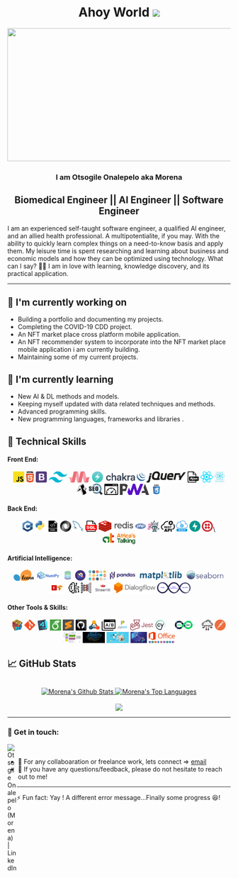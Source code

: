 <h1 align="center">Ahoy World <img src="https://media.giphy.com/media/hvRJCLFzcasrR4ia7z/giphy.gif" width="40"></h1>

<p align="center"><img src="https://media.giphy.com/media/dWesBcTLavkZuG35MI/giphy.gif" width="600" height="300"  /></p>

<h3 align="center">
   I am <strong>Otsogile Onalepelo aka Morena</strong>
  <!--<img src="https://media.giphy.com/media/hvRJCLFzcasrR4ia7z/giphy.gif" width="1px">-->
</h3>

<h2 align="center">
    Biomedical Engineer || AI Engineer || Software Engineer
</h2> 

I am an experienced self-taught software engineer, a qualified AI engineer, and an allied health professional. A multipotentialite, if you may. With the ability to quickly learn complex things on a need-to-know basis and apply them. My leisure time is spent researching and learning about business and economic models and how they can be optimized using technology. What can I say? 🤷‍♂️ I am in love with learning, knowledge discovery, and its practical application.

<hr>

## 🔭 I'm currently working on
- Building a portfolio and documenting my projects.
- Completing the COVID-19 CDD project.
- An NFT market place cross platform mobile application.
- An NFT recommender system to incorporate into the NFT market place mobile application i am currently building.
- Maintaining some of my current projects.

## 🌱 I'm currently learning
- New AI & DL methods and models.
- Keeping myself updated with data related techniques and methods.
- Advanced programming skills.
- New programming languages, frameworks and libraries .

## 💼 Technical Skills

#### Front End:
<p align="center">
  <code><img title="Javascript" height="25" src="images/javascript.svg"></code>
  <code><img title="HTML5" height="25" src="images/html5.svg"></code>
  <code><img title="Bootstrap" height="25" src="images/bootstrap-4.svg"></code>
  <code><img title="Tailwind CSS" height="25" src="images/tailwind-css.svg"></code>
  <code><img title="Materialize CSS" height="25" src="images/materialize-css.png"></code>
  <code><img title="Chakra UI" height="25" src="images/chakra-ui.png"></code>
  <code><img title="jQuery" height="25" src="images/jquery-1.svg"></code>
  <code><img title="Ajax" height="25" src="images/ajax.svg"></code>
  <code><img title="React" height="25" src="images/react-js.svg"></code>
  <code><img title="React Native" height="25" src="images/react-native.png"></code>
  <code><img title="Expo" height="25" src="images/expo-svgrepo-com.svg"></code>
  <code><img title="SEO" height="25" src="images/seo.svg"></code>
  <code><img title="WPO" height="25" src="images/web-page-load-time.svg"></code>
  <code><img title="PWA" height="25" src="images/pwa.svg"></code>
  <code><img title="CSS" height="25" src="images/css.svg"></code>
</p>

#### Back End:
<p align="center">
   <code><img title="C++" height="25" src="images/cpp.svg"></code>
   <code><img title="Python" height="25" src="images/python-original.svg"></code>
   <code><img title="XML" height="25" src="images/xml-svgrepo-com.svg"></code>
   <code><img title="JSON" height="25" src="images/json.svg"></code>
   <code><img title="MySQL" height="25" src="images/mysql.svg"></code>
   <code><img title="SQL" height="25" src="images/sql.svg"></code>
   <code><img title="Redis" height="25" src="images/redis.svg"></code>
   <code><img title="PHP" height="25" src="images/php.svg"></code>
   <code><img title="Botman" height="25" src="images/botman.png"></code>
   <code><img title="Rest API" height="25" src="images/rest-api.svg"></code>
   <code><img title="Soap API" height="25" src="images/soap-api.png"></code>
   <code><img title="FastAPI" height="25" src="images/fastapi-1.svg"></code>
   <code><img title="Twilio" height="25" src="images/twilio.svg"></code>\
   <code><img title="Africa is Talking" height="25" src="images/africa-is-talking.png"></code>
</p>

#### Artificial Intelligence:
<p align="center">
    <code><img title="Scikitlearn" height="25" src="images/sckitlearn.png"></code>
    <code><img title="numpy" height="25" src="images/numpy.png"></code>
    <code><img title="Extract Transform Load" height="25" src="images/etl.jpg"></code>
    <code><img title="Exploratory Data Analysis" height="25" src="images/eda.png"></code>
    <code><img title="Data Visualization" height="25" src="images/data-visualization.png"></code>
    <code><img title="Pandas" height="25" src="images/pandas.png"></code>
    <code><img title="Matplotlib" height="25" src="images/matplotlib.png"></code>
    <code><img title="Seaborn" height="25" src="images/seaborn.svg"></code>
    <code><img title="Keras on a Tensorflow backend" height="25" src="images/keras-tensorflow.jpg"></code>
    <code><img title="Machine Learning" height="25" src="images/machine-learning.svg"></code>
    <code><img title="Deep Learning" height="25" src="images/deep-learning.png"></code>
    <code><img title="Streamlit" height="25" src="images/streamlit.png"></code>
    <code><img title="Dialogflow" height="25" src="images/dialogflow.svg"></code>
    <code><img title="MLops" height="25" src="images/mlops.svg"></code>
</p>

#### Other Tools & Skills:
<p align="center"> 
    <code><img title="Problem Solving" height="25" src="images/problemSolving.png"></code>
    <code><img title="Git" height="25" src="images/git-original.svg"></code>
    <code><img title="Visual Studio Code" height="25" src="images/vscode.png"></code>
    <code><img title="Latext" height="25" src="images/latext.png"></code>
    <code><img title="Sublimetext" height="25" src="images/sublime.png"></code>
    <code><img title="GitHub" height="25" src="images/github.svg"></code>
    <code><img title="UML" height="25" src="images/uml.jpg"></code>
    <code><img title="A/B Testing" height="25" src="images/ab-testing.svg"></code>
    <code><img title="Pytest" height="25" src="images/pytest.svg"></code>
    <code><img title="Jest" height="25" src="images/jest.png"></code>
    <code><img title="Cypress" height="25" src="images/cypress.png"></code>
    <code><img title="DevOps" height="25" src="images/devops-2.svg"></code>
    <code><img title="Cloud Technologies" height="25" src="images/cloud-technologies.png"></code>
    <code><img title="Postman" height="25" src="images/postman.svg"></code>
    <code><img title="System Design" height="25" src="images/system-design.png"></code>
    <code><img title="Design Patterns" height="25" src="images/design-patterns.png"></code>
    <code><img title="People Skills" height="25" src="images/people-skills.png"></code>
    <code><img title="Presentation Skills" height="25" src="images/presentation-skills.jpg"></code>
    <code><img title="Microsoft Office" height="25" src="images/microsoft-office.png"></code>
</p>

## 📈 GitHub Stats
<!-- https://github.com/anuraghazra/github-readme-stats -->

 <br/>
 <div align=center>
       <a href="https://github.com/anuraghazra/github-readme-stats"><img alt="Morena's Github Stats" src="https://github-readme-stats.vercel.app/api/?username=anothermorena&show_icons=true&count_private=true&theme=react&hide_border=true&bg_color=1F222E&title_color=#00bfff&icon_color=#00bfff" height="192px"/>
  </a>
  <a href="https://github.com/anuraghazra/github-readme-stats"><img alt="Morena's Top Languages" src="https://github-readme-stats.vercel.app/api/top-langs/?username=anothermorena&langs_count=8&layout=compact&theme=react&hide_border=true&bg_color=1F222E&title_color=#00bfff&icon_color=#00bfff&hide=Jupyter%20Notebook" height="192px"/>
  </a>
  </div>
  <br>
  <div align=center>
  <a href="https://github.com/denvercoder1/github-readme-streak-stats" title="Go to Source"><img align="center" src="https://github-readme-streak-stats.herokuapp.com/?user=anothermorena&theme=react&border=61dafb&hide_border=true&bg_color=1F222E&title_color=F85D7F&icon_color=F8D866" />
    </a>
 </div>
 
<hr>


### 🤝 Get in touch:

<a href="https://www.linkedin.com/in/bwooo/"><img align="left" src="https://raw.githubusercontent.com/yushi1007/yushi1007/main/images/linkedin.svg" alt="Otsogile Onalepelo (Morena) | LinkedIn" width="21px"/></a>
<br>
- 💼 For any collaboaration or freelance work, lets connect => [email](mailto:onalepeloo@live.com)
- 💬 If you have any questions/feedback, please do not hesitate to reach out to me!

<hr>
⚡ Fun fact: Yay ! A different error message...Finally some progress 😆!

